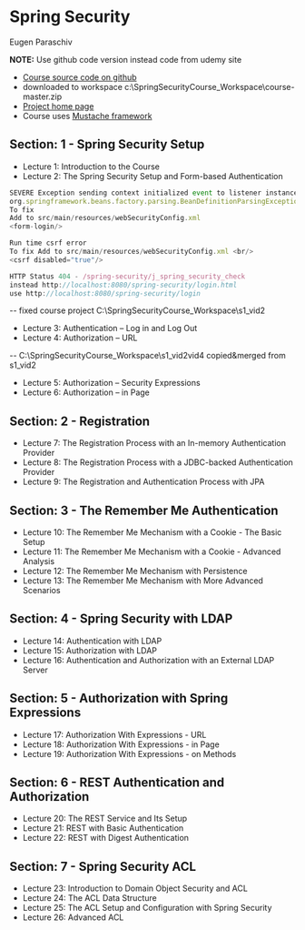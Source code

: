 # Spring Security

Eugen Paraschiv

**NOTE:** Use github code version instead code from udemy site

- [Course source code on github](https://github.com/eugenp/course)
- downloaded to workspace c:\SpringSecurityCourse_Workspace\course-master.zip
- [Project home page](http://localhost:8080/spring-security/)
- Course uses [Mustache framework](https://github.com/janl/mustache.js)




## Section: 1 - Spring Security Setup
- Lecture 1: Introduction to the Course
- Lecture 2: The Spring Security Setup and Form-based Authentication

```js
SEVERE Exception sending context initialized event to listener instance of class org.springframework.web.context.ContextLoaderListener
org.springframework.beans.factory.parsing.BeanDefinitionParsingException: Configuration problem: No AuthenticationEntryPoint could be established. Please make sure you have a login mechanism configured through the namespace (such as form-login) or specify a custom AuthenticationEntryPoint with the 'entry-point-ref' attribute 
To fix 
Add to src/main/resources/webSecurityConfig.xml
<form-login/>
```

```js
Run time csrf error
To fix Add to src/main/resources/webSecurityConfig.xml <br/>
<csrf disabled="true"/>
```

```js
HTTP Status 404 - /spring-security/j_spring_security_check
instead http://localhost:8080/spring-security/login.html
use http://localhost:8080/spring-security/login
```

-- fixed course project C:\SpringSecurityCourse_Workspace\s1_vid2 


- Lecture 3: Authentication – Log in and Log Out
- Lecture 4: Authorization – URL

-- C:\SpringSecurityCourse_Workspace\s1_vid2vid4 copied&merged from s1_vid2

- Lecture 5: Authorization – Security Expressions
- Lecture 6: Authorization – in Page

## Section: 2 - Registration
- Lecture 7: The Registration Process with an In-memory Authentication Provider
- Lecture 8: The Registration Process with a JDBC-backed Authentication Provider
- Lecture 9: The Registration and Authentication Process with JPA

## Section: 3 - The Remember Me Authentication
- Lecture 10: The Remember Me Mechanism with a Cookie - The Basic Setup
- Lecture 11: The Remember Me Mechanism with a Cookie - Advanced Analysis
- Lecture 12: The Remember Me Mechanism with Persistence
- Lecture 13: The Remember Me Mechanism with More Advanced Scenarios

## Section: 4 - Spring Security with LDAP
- Lecture 14: Authentication with LDAP
- Lecture 15: Authorization with LDAP
- Lecture 16: Authentication and Authorization with an External LDAP Server

## Section: 5 - Authorization with Spring Expressions
- Lecture 17: Authorization With Expressions - URL
- Lecture 18: Authorization With Expressions - in Page
- Lecture 19: Authorization With Expressions - on Methods

## Section: 6 - REST Authentication and Authorization
- Lecture 20: The REST Service and Its Setup
- Lecture 21: REST with Basic Authentication
- Lecture 22: REST with Digest Authentication

## Section: 7 - Spring Security ACL
- Lecture 23: Introduction to Domain Object Security and ACL
- Lecture 24: The ACL Data Structure
- Lecture 25: The ACL Setup and Configuration with Spring Security
- Lecture 26: Advanced ACL

